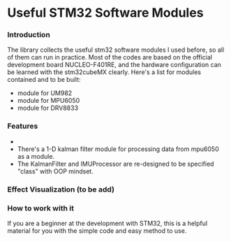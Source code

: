 # Useful STM32 Software Modules

### Introduction

The library collects the useful stm32 software modules I used before, so all of them can run in practice. 
Most of the codes are based on the official development board NUCLEO-F401RE, and the hardware configuration can be learned with the stm32cubeMX clearly.
Here's a list for modules contained and to be built:

* module for UM982
* module for MPU6050
* module for DRV8833

### Features

* 
* There's a 1-D kalman filter module for processing data from mpu6050 as a module.
* The KalmanFilter and IMUProcessor are re-designed to be specified "class" with OOP mindset. 

### Effect Visualization (to be add)



### How to work with it

If you are a beginner at the development with STM32, this is a helpful material for you with the simple code and easy method to use.

